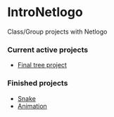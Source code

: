 # IntroNetlogo
Class/Group projects with Netlogo

### Current active projects
- [Final tree project](trees.nlogo)

### Finished projects
- [Snake](snake.nlogo)
- [Animation](animation.nlogo)
